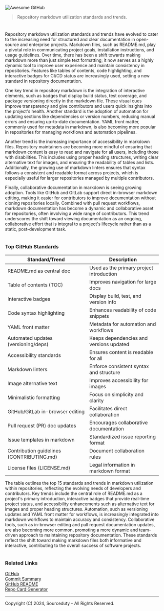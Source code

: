 ![Awesome GitHub](https://github.com/user-attachments/assets/eed503f5-5ec2-476a-88fb-9e1d66f8908d)

> Repository markdown utilization standards and trends.

#

Repository markdown utilization standards and trends have evolved to cater to the increasing need for structured and clear documentation in open-source and enterprise projects. Markdown files, such as README.md, play a pivotal role in communicating project goals, installation instructions, and usage guidelines. Over time, there has been a shift towards making markdown more than just simple text formatting; it now serves as a highly dynamic tool to improve user experience and maintain consistency in repositories. Features like tables of contents, code highlighting, and interactive badges for CI/CD status are increasingly used, setting a new standard in repository documentation.

One key trend in repository markdown is the integration of interactive elements, such as badges that display build status, test coverage, and package versioning directly in the markdown file. These visual cues improve transparency and give contributors and users quick insights into the project's health. Another standard is the adoption of automation for updating sections like dependencies or version numbers, reducing manual errors and ensuring up-to-date documentation. YAML front matter, commonly used for metadata in markdown, is also becoming more popular in repositories for managing workflows and automation pipelines.

Another trend is the increasing importance of accessibility in markdown files. Repository maintainers are becoming more mindful of ensuring that markdown content is easy to read and navigate for all users, including those with disabilities. This includes using proper heading structures, writing clear alternative text for images, and ensuring the readability of tables and lists. Additionally, the growing use of markdown linters ensures that syntax follows a consistent and readable format across projects, which is especially useful for larger repositories managed by multiple contributors.

Finally, collaborative documentation in markdown is seeing growing adoption. Tools like GitHub and GitLab support direct in-browser markdown editing, making it easier for contributors to improve documentation without cloning repositories locally. Combined with pull request workflows, markdown documentation has become a dynamic and collaborative asset for repositories, often involving a wide range of contributors. This trend underscores the shift toward viewing documentation as an ongoing, collaborative effort that is integral to a project's lifecycle rather than as a static, post-development task.

#
### Top GitHub Standards

| Standard/Trend                          | Description                             |
|-----------------------------------------|-----------------------------------------|
| README.md as central doc                | Used as the primary project introduction|
| Table of contents (TOC)                 | Improves navigation for large docs      |
| Interactive badges                      | Display build, test, and version info   |
| Code syntax highlighting                | Enhances readability of code snippets   |
| YAML front matter                       | Metadata for automation and workflows   |
| Automated updates (versioning/deps)      | Keeps dependencies and versions updated |
| Accessibility standards                 | Ensures content is readable for all     |
| Markdown linters                        | Enforce consistent syntax and structure |
| Image alternative text                  | Improves accessibility for images       |
| Minimalistic formatting                 | Focus on simplicity and clarity         |
| GitHub/GitLab in-browser editing        | Facilitates direct collaboration        |
| Pull request (PR) doc updates           | Encourages collaborative documentation  |
| Issue templates in markdown             | Standardized issue reporting format     |
| Contribution guidelines (CONTRIBUTING.md)| Document collaboration rules            |
| License files (LICENSE.md)              | Legal information in markdown format    |

The table outlines the top 15 standards and trends in markdown utilization within repositories, reflecting the evolving needs of developers and contributors. Key trends include the central role of README.md as a project's primary introduction, interactive badges that provide real-time project status, and accessibility enhancements such as alternative text for images and proper heading structures. Automation, such as versioning updates and YAML front matter for workflows, is increasingly integrated into markdown workflows to maintain accuracy and consistency. Collaborative tools, such as in-browser editing and pull request documentation updates, are also becoming more common, promoting a more dynamic and team-driven approach to maintaining repository documentation. These standards reflect the shift toward making markdown files both informative and interactive, contributing to the overall success of software projects.

#
### Related Links

[GitHub](https://github.com/sourceduty/GitHub)
<br>
[Commit Summary](https://github.com/sourceduty/Commit_Summary)
<br>
[GitHub README](https://chat.openai.com/g/g-rA63DaENC-readme)
<br>
[Repo Card Generator](https://github.com/sourceduty/Repo_Card_Generator)

***
Copyright (C) 2024, Sourceduty - All Rights Reserved.
